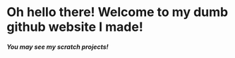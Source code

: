 <h1>Oh hello there! Welcome to my dumb github website I made!</h1>

<h5>You may see my scratch projects!</h5>

